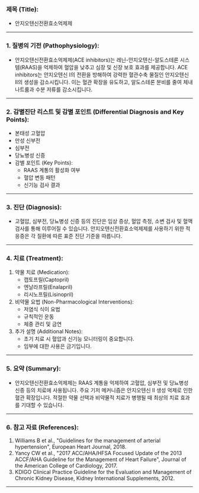 

### 제목 (Title):
- 안지오텐신전환효소억제제

---

### 1. 질병의 기전 (Pathophysiology):

- 안지오텐신전환효소억제제(ACE inhibitors)는 레닌-안지오텐신-알도스테론 시스템(RAAS)을 억제하여 혈압을 낮추고 심장 및 신장 보호 효과를 제공합니다. ACE inhibitors는 안지오텐신 I의 전환을 방해하여 강력한 혈관수축 물질인 안지오텐신 II의 생성을 감소시킵니다. 이는 혈관 확장을 유도하고, 알도스테론 분비를 줄여 체내 나트륨과 수분 저류를 감소시킵니다.

---

### 2. 감별진단 리스트 및 감별 포인트 (Differential Diagnosis and Key Points):

- 본태성 고혈압
- 만성 신부전
- 심부전
- 당뇨병성 신증
- 감별 포인트 (Key Points): 
  - RAAS 계통의 활성화 여부
  - 혈압 변동 패턴
  - 신기능 검사 결과

---

### 3. 진단 (Diagnosis):

- 고혈압, 심부전, 당뇨병성 신증 등의 진단은 임상 증상, 혈압 측정, 소변 검사 및 혈액 검사를 통해 이루어질 수 있습니다. 안지오텐신전환효소억제제를 사용하기 위한 적응증은 각 질환에 따른 표준 진단 기준을 따릅니다.

---

### 4. 치료 (Treatment):

1. 약물 치료 (Medication):
    - 캡토프릴(Captopril)
    - 엔날라프릴(Enalapril)
    - 리시노프릴(Lisinopril)
2. 비약물 요법 (Non-Pharmacological Interventions):
    - 저염식 식이 요법
    - 규칙적인 운동
    - 체중 관리 및 금연
3. 추가 설명 (Additional Notes):
    - 초기 치료 시 혈압과 신기능 모니터링이 중요합니다.
    - 임부에 대한 사용은 금기입니다.

---

### 5. 요약 (Summary):

- 안지오텐신전환효소억제제는 RAAS 계통을 억제하여 고혈압, 심부전 및 당뇨병성 신증 등의 치료에 사용됩니다. 주요 기저 메커니즘은 안지오텐신 II 생성 억제로 인한 혈관 확장입니다. 적절한 약물 선택과 비약물적 치료가 병행될 때 최상의 치료 효과를 기대할 수 있습니다.

---

### 6. 참고 자료 (References):

1. Williams B et al., "Guidelines for the management of arterial hypertension", European Heart Journal, 2018.
2. Yancy CW et al., "2017 ACC/AHA/HFSA Focused Update of the 2013 ACCF/AHA Guideline for the Management of Heart Failure", Journal of the American College of Cardiology, 2017.
3. KDIGO Clinical Practice Guideline for the Evaluation and Management of Chronic Kidney Disease, Kidney International Supplements, 2012.

---